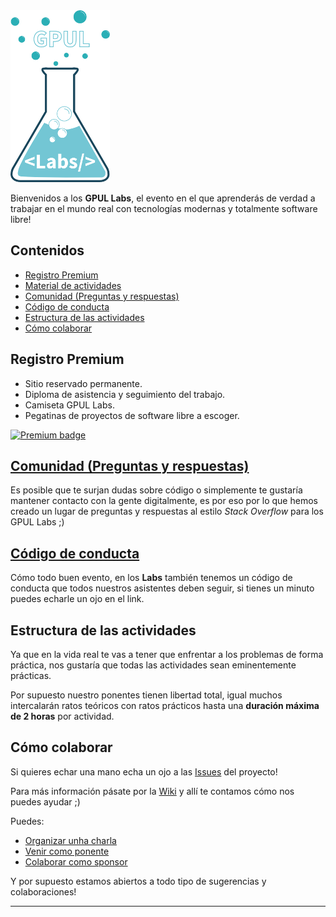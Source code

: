<img src="img/logo-labs.png" height="275" width="159" >

Bienvenidos a los **GPUL Labs**, el evento en el que aprenderás de verdad a trabajar en el mundo real con tecnologías modernas y totalmente software libre!

## Contenidos
* [Registro Premium](#premium)
* [Material de actividades](https://github.com/gpul-labs/labs2017/wiki/Material-de-actividades)
* [Comunidad (Preguntas y respuestas)](#comunidad)
* [Código de conducta](#codigo)
* [Estructura de las actividades](#estructura)
* [Cómo colaborar](#colaborar)

## <a name="premium">Registro Premium</a>
- Sitio reservado permanente.
- Diploma de asistencia y seguimiento del trabajo.
- Camiseta GPUL Labs.
- Pegatinas de proyectos de software libre a escoger.

[![Premium badge](https://img.shields.io/badge/-Ser%20Premium-blue.svg?link=https://img.shields.io/badge/-Ser%20Premium-blue.svg)](https://www.gpul.org/indico/conferenceDisplay.py?confId=27)

## <a name="comunidad" href="https://forums.gpul.org/">Comunidad (Preguntas y respuestas)</a>
Es posible que te surjan dudas sobre código o simplemente te gustaría mantener contacto con la gente digitalmente, es por eso por lo que hemos creado un lugar de preguntas y respuestas al estilo *Stack Overflow* para los GPUL Labs ;)

## <a name="codigo" href="https://github.com/gpul-labs/labs2017/blob/master/docs/codigodeconducta.md">Código de conducta</a>
Cómo todo buen evento, en los **Labs** también tenemos un código de conducta que todos nuestros asistentes deben seguir, si tienes un minuto puedes echarle un ojo en el link.

## <a name="estructura">Estructura de las actividades</a>
Ya que en la vida real te vas a tener que enfrentar a los problemas de forma práctica, nos gustaría que todas las actividades sean eminentemente prácticas.

Por supuesto nuestro ponentes tienen libertad total, igual muchos intercalarán ratos teóricos con ratos prácticos hasta una **duración máxima de 2 horas** por actividad.

## <a name="colaborar">Cómo colaborar</a>
Si quieres echar una mano echa un ojo a las [Issues](https://waffle.io/gpul-labs/labs2017) del proyecto!

Para más información pásate por la [Wiki](https://github.com/gpul-labs/labs2017/wiki) y allí te contamos cómo nos puedes ayudar ;)

Puedes:
- [Organizar unha charla](https://github.com/gpul-labs/labs2017/wiki/Organizar-una-charla)
- [Venir como ponente](https://github.com/gpul-labs/labs2017/wiki/Venir-como-ponente)
- [Colaborar como sponsor](https://github.com/gpul-labs/labs2017/wiki/Ser-sponsor)

Y por supuesto estamos abiertos a todo tipo de sugerencias y colaboraciones!

----------
